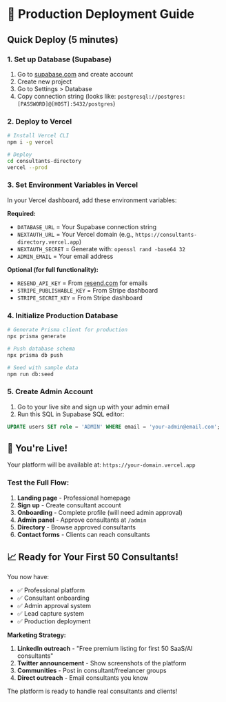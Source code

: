 # 🚀 Production Deployment Guide

## Quick Deploy (5 minutes)

### 1. **Set up Database (Supabase)**
1. Go to [supabase.com](https://supabase.com) and create account
2. Create new project
3. Go to Settings > Database
4. Copy connection string (looks like: `postgresql://postgres:[PASSWORD]@[HOST]:5432/postgres`)

### 2. **Deploy to Vercel**
```bash
# Install Vercel CLI
npm i -g vercel

# Deploy
cd consultants-directory
vercel --prod
```

### 3. **Set Environment Variables in Vercel**
In your Vercel dashboard, add these environment variables:

**Required:**
- `DATABASE_URL` = Your Supabase connection string
- `NEXTAUTH_URL` = Your Vercel domain (e.g., `https://consultants-directory.vercel.app`)
- `NEXTAUTH_SECRET` = Generate with: `openssl rand -base64 32`
- `ADMIN_EMAIL` = Your email address

**Optional (for full functionality):**
- `RESEND_API_KEY` = From [resend.com](https://resend.com) for emails
- `STRIPE_PUBLISHABLE_KEY` = From Stripe dashboard
- `STRIPE_SECRET_KEY` = From Stripe dashboard

### 4. **Initialize Production Database**
```bash
# Generate Prisma client for production
npx prisma generate

# Push database schema
npx prisma db push

# Seed with sample data
npm run db:seed
```

### 5. **Create Admin Account**
1. Go to your live site and sign up with your admin email
2. Run this SQL in Supabase SQL editor:
```sql
UPDATE users SET role = 'ADMIN' WHERE email = 'your-admin@email.com';
```

## 🎯 **You're Live!**

Your platform will be available at: `https://your-domain.vercel.app`

### Test the Full Flow:
1. **Landing page** - Professional homepage
2. **Sign up** - Create consultant account  
3. **Onboarding** - Complete profile (will need admin approval)
4. **Admin panel** - Approve consultants at `/admin`
5. **Directory** - Browse approved consultants
6. **Contact forms** - Clients can reach consultants

## 📈 **Ready for Your First 50 Consultants!**

You now have:
- ✅ Professional platform
- ✅ Consultant onboarding
- ✅ Admin approval system  
- ✅ Lead capture system
- ✅ Production deployment

**Marketing Strategy:**
1. **LinkedIn outreach** - "Free premium listing for first 50 SaaS/AI consultants"
2. **Twitter announcement** - Show screenshots of the platform
3. **Communities** - Post in consultant/freelancer groups
4. **Direct outreach** - Email consultants you know

The platform is ready to handle real consultants and clients!





